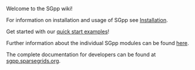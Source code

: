 Welcome to the SGpp wiki!

For information on installation and usage of SGpp see [Installation](https://github.com/SGpp/SGpp/wiki/Installation).

Get started with our [quick start examples](https://github.com/SGpp/SGpp/wiki/Quick-Start)!

Further information about the individual SGpp modules can be found [here](https://github.com/SGpp/SGpp/wiki/Modules).

The complete documentation for developers can be found at [sgpp.sparsegrids.org](http://sgpp.sparsegrids.org/development.html).

